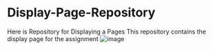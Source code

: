 # Display-Page-Repository
Here is Repository for Displaying a Pages 
This repository contains the display page for the assignment
![image](https://github.com/Shubham7270/Display-Page-Repository/assets/116951620/7c29ef60-a5eb-4c87-9eff-45516ea40ae4)
